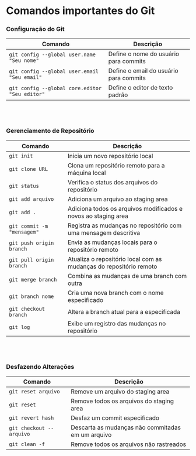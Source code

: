 # Comandos importantes do Git

### Configuração do Git

| Comando         | Descrição     |   
| --------------------------- | --------------------- | 
| `git config --global user.name "Seu nome"` | Define o nome do usuário para commits |
| `git config --global user.email "Seu email"` | Define o email do usuário para commits |
| `git config --global core.editor "Seu editor"` | Define o editor de texto padrão |


<br><br>


### Gerenciamento de Repositório

| Comando         | Descrição     |   
| --------------------------- | --------------------- | 
| `git init` | Inicia um novo repositório local |
| `git clone URL` | Clona um repositório remoto para a máquina local |
| `git status` | Verifica o status dos arquivos do repositório |
| `git add arquivo` | Adiciona um arquivo ao staging area |
| `git add .` | Adiciona todos os arquivos modificados e novos ao staging area |
| `git commit -m "mensagem"` | Registra as mudanças no repositório com uma mensagem descritiva |
| `git push origin branch` | Envia as mudanças locais para o repositório remoto |
| `git pull origin branch` | Atualiza o repositório local com as mudanças do repositório remoto |
| `git merge branch` | Combina as mudanças de uma branch com outra |
| `git branch nome` | Cria uma nova branch com o nome especificado |
| `git checkout branch` | Altera a branch atual para a especificada |
| `git log` | Exibe um registro das mudanças no repositório |


<br><br>


### Desfazendo Alterações

| Comando         | Descrição     |   
| --------------------------- | --------------------- | 
| `git reset arquivo` | Remove um arquivo do staging area |
| `git reset` | Remove todos os arquivos do staging area |
| `git revert hash` | Desfaz um commit especificado |
| `git checkout -- arquivo` | Descarta as mudanças não commitadas em um arquivo |
| `git clean -f` | Remove todos os arquivos não rastreados |

